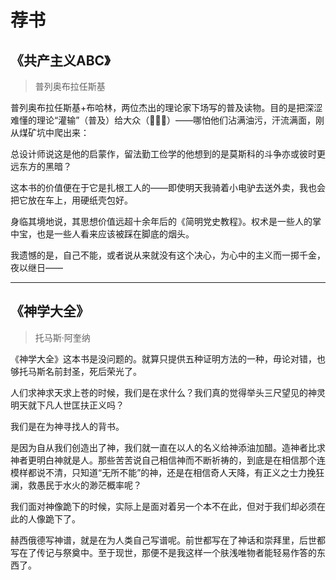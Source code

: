 # 荐书

## 《共产主义ABC》

> 普列奥布拉任斯基

普列奥布拉任斯基+布哈林，两位杰出的理论家下场写的普及读物。目的是把深涩难懂的理论“灌输”（普及）给大众（👷👷‍♀️）——哪怕他们沾满油污，汗流满面，刚从煤矿坑中爬出来：

总设计师说这是他的启蒙作，留法勤工俭学的他想到的是莫斯科的斗争亦或彼时更远东方的黑暗？

这本书的价值便在于它是扎根工人的——即使明天我骑着小电驴去送外卖，我也会把它放在车上，用硬纸壳包好。

身临其境地说，其思想价值远超十余年后的《简明党史教程》。权术是一些人的掌中宝，也是一些人看来应该被踩在脚底的烟头。

我遗憾的是，自己不能，或者说从来就没有这个决心，为心中的主义而一掷千金，夜以继日——

---- 

## 《神学大全》

> 托马斯·阿奎纳
>
《神学大全》这本书是没问题的。就算只提供五种证明方法的一种，毋论对错，也够托马斯名前封圣，死后荣光了。

人们求神求天求上苍的时候，我们是在求什么？我们真的觉得举头三尺望见的神灵明天就下凡人世匡扶正义吗？

我们是在为神寻找人的背书。

是因为自从我们创造出了神，我们就一直在以人的名义给神添油加醋。造神者比求神者更明白神就是人。那些苦苦说自己相信神而不断祈祷的，到底是在相信那个连模样都说不清，只知道“无所不能”的神，还是在相信奇人天降，有正义之士力挽狂澜，救愚民于水火的渺茫概率呢？

我们面对神像跪下的时候，实际上是面对着另一个本不在此，但对于我们却必须在此的人像跪下了。

赫西俄德写神谱，就是在为人类自己写谱呢。前世都写在了神话和崇拜里，后世都写在了传记与祭奠中。至于现世，那便不是我这样一个肤浅唯物者能轻易作答的东西了。

## 